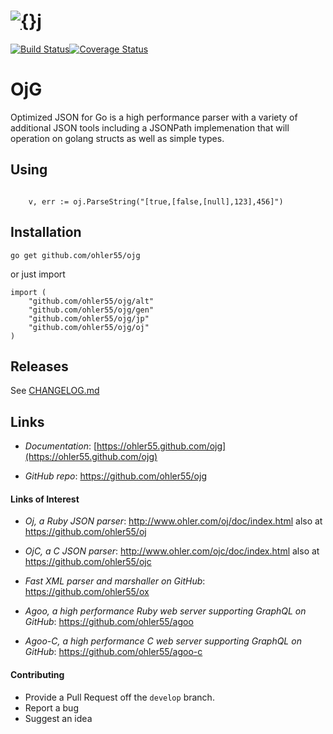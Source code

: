 # [![{}j](http://www.ohler.com/dev/images/ojg_comet.jpg)](https://github.com/ohler55/ojg)

[![Build Status](https://img.shields.io/travis/ohler55/ojg/master.svg?logo=travis)](http://travis-ci.org/ohler55/ojg?branch=master)[![Coverage Status](https://coveralls.io/repos/github/ohler55/ojg/badge.svg?branch=develop)](https://coveralls.io/github/ohler55/ojg?branch=develop)

# OjG

Optimized JSON for Go is a high performance parser with a variety of
additional JSON tools including a JSONPath implemenation that will
operation on golang structs as well as simple types.

## Using

```golang

    v, err := oj.ParseString("[true,[false,[null],123],456]")

```

## Installation
```
go get github.com/ohler55/ojg

```

or just import

```
import (
    "github.com/ohler55/ojg/alt"
    "github.com/ohler55/ojg/gen"
    "github.com/ohler55/ojg/jp"
    "github.com/ohler55/ojg/oj"
)
```

## Releases

See [CHANGELOG.md](CHANGELOG.md)

## Links

- *Documentation*: [https://ohler55.github.com/ojg](https://ohler55.github.com/ojg)

- *GitHub* *repo*: https://github.com/ohler55/ojg

#### Links of Interest

 - *Oj, a Ruby JSON parser*: http://www.ohler.com/oj/doc/index.html also at https://github.com/ohler55/oj

 - *OjC, a C JSON parser*: http://www.ohler.com/ojc/doc/index.html also at https://github.com/ohler55/ojc

 - *Fast XML parser and marshaller on GitHub*: https://github.com/ohler55/ox

 - *Agoo, a high performance Ruby web server supporting GraphQL on GitHub*: https://github.com/ohler55/agoo

 - *Agoo-C, a high performance C web server supporting GraphQL on GitHub*: https://github.com/ohler55/agoo-c

#### Contributing

+ Provide a Pull Request off the `develop` branch.
+ Report a bug
+ Suggest an idea

